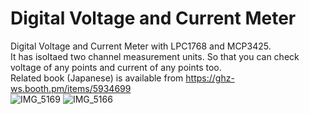 # Digital Voltage and Current Meter

Digital Voltage and Current Meter with LPC1768 and MCP3425.<br>
It has isoltaed two channel measurement units. So that you can check voltage of any points and current of any points too.<br>
Related book (Japanese) is available from https://ghz-ws.booth.pm/items/5934699 <br>
![IMG_5169](https://user-images.githubusercontent.com/52226620/226097022-f3726dd7-fb0c-47f6-a868-551ccc69e40b.jpg)
![IMG_5166](https://user-images.githubusercontent.com/52226620/226097024-38da2d2d-6245-4ad1-a105-a6ab8d549038.jpg)
